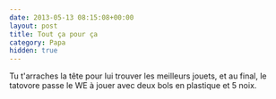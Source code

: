 ```yaml
---
date: 2013-05-13 08:15:08+00:00
layout: post
title: Tout ça pour ça
category: Papa
hidden: true
---
```


Tu t'arraches la tête pour lui trouver les meilleurs jouets, et au final, le tatovore passe le WE à jouer avec deux bols en plastique et 5 noix.
